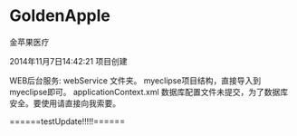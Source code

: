 GoldenApple
===========

金苹果医疗


2014年11月7日14:42:21 项目创建

WEB后台服务:
webService 文件夹。
myeclipse项目结构，直接导入到myeclipse即可。
applicationContext.xml 数据库配置文件未提交，为了数据库安全。要使用请直接向我索要。

======testUpdate!!!!!======
